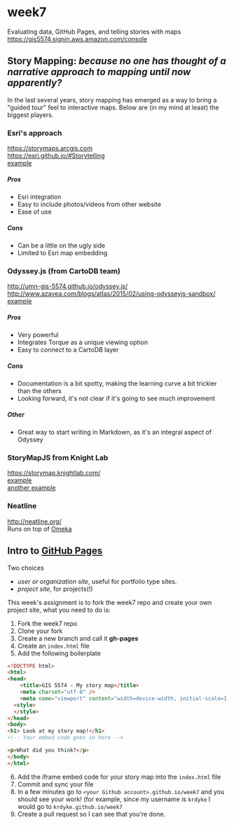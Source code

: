 # week7
Evaluating data, GitHub Pages, and telling stories with maps  
https://gis5574.signin.aws.amazon.com/console

## Story Mapping: *because no one has thought of a narrative approach to mapping until now apparently?*

In the last several years, story mapping has emerged as a way to bring a "guided tour" feel to interactive maps. Below are (in my mind at least) the biggest players.

### Esri's approach
https://storymaps.arcgis.com  
https://esri.github.io/#Storytelling  
[example](http://storymaps.esri.com/stories/2015/refugee-crisis/)  

##### Pros
- Esri integration
- Easy to include photos/videos from other website
- Ease of use

##### Cons
- Can be a little on the ugly side
- Limited to Esri map embedding

### Odyssey.js (from CartoDB team)
http://umn-gis-5574.github.io/odyssey.js/
http://www.azavea.com/blogs/atlas/2015/02/using-odysseyjs-sandbox/
[example](http://clhenrick.github.io/BushwickCommunityMap/)

##### Pros
- Very powerful
- Integrates Torque as a unique viewing option
- Easy to connect to a CartoDB layer

##### Cons
- Documentation is a bit spotty, making the learning curve a bit trickier than the others
- Looking forward, it's not clear if it's going to see much improvement 

##### Other
- Great way to start writing in Markdown, as it's an integral aspect of Odyssey

### StoryMapJS from Knight Lab
https://storymap.knightlab.com/  
[example](http://www.minnpost.com/stroll/2014/06/hockey-hip-hop-and-other-green-line-highlights)  
[another example](https://storymap.knightlab.com/examples/aryas-journey/)  

### Neatline
http://neatline.org/  
Runs on top of [Omeka](http://omeka.org/)  

## Intro to [GitHub Pages](https://pages.github.com)
Two choices
- *user or organization site*, useful for portfolio type sites.  
- *project site*, for projects(!)

This week's assignment is to fork the week7 repo and create your own project site, what you need to do is:

1. Fork the week7 repo  
2. Clone your fork  
3. Create a new branch and call it **gh-pages**  
4. Create an `index.html` file  
5. Add the following boilerplate  

```html
<!DOCTYPE html>
<html>
<head>
	<title>GIS 5574 - My story map</title>
	<meta charset="utf-8" />
	<meta name="viewport" content="width=device-width, initial-scale=1.0">
  <style>
  </style>
</head>
<body>
<h1> Look at my story map!</h1>
<!-- Your embed code goes in here -->

<p>What did you think?</p>
</body>
</html>
```

6. Add the iframe embed code for your story map into the `index.html` file  
7. Commit and sync your file  
8. In a few minutes go to `<your Github account>.github.io/week7` and you should see your work! (for example, since my username is `krdyke` I would go to `krdyke.github.io/week7`  
9. Create a pull request so I can see that you're done.  
